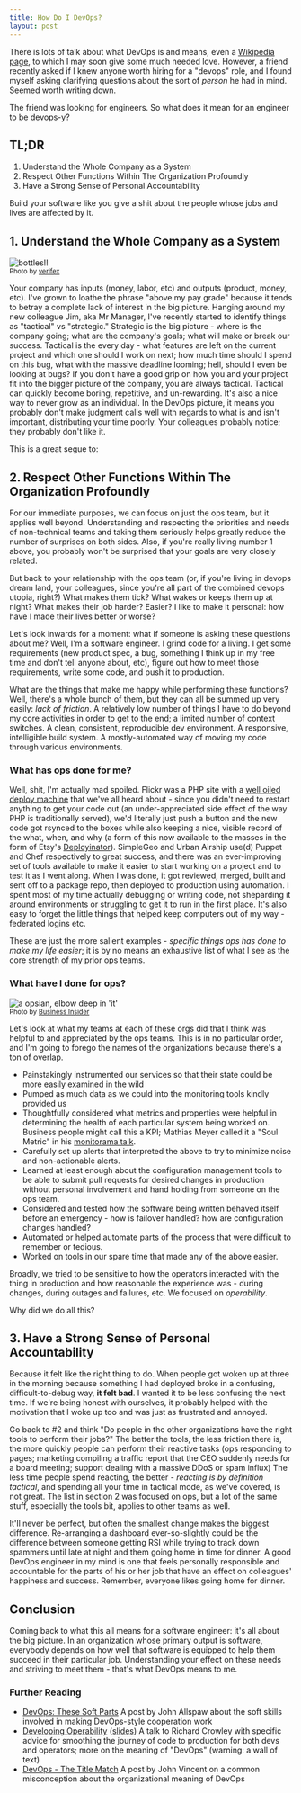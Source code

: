 ```yaml
---
title: How Do I DevOps?
layout: post
---
```


There is lots of talk about what DevOps is and means, even a [Wikipedia
page](http://en.wikipedia.org/wiki/DevOps), to which I may soon give some much
needed love. However, a friend recently asked if I knew anyone worth hiring for
a "devops" role, and I found myself asking clarifying questions about the sort
of _person_ he had in mind. Seemed worth writing down.

The friend was looking for engineers. So what does it mean for an engineer to be
devops-y?

## TL;DR

1. Understand the Whole Company as a System
1. Respect Other Functions Within The Organization Profoundly
1. Have a Strong Sense of Personal Accountability

Build your software like you give a shit about the people whose jobs and lives
are affected by it.

## 1. Understand the Whole Company as a System

<p class="center">
    <img src="/imgs/posts/devops/beer.jpg" alt="bottles!!" /><br />
    <small>Photo by <a
    href="http://www.flickr.com/photos/verifex/4840711173">verifex</a></small>
</p>

Your company has inputs (money, labor, etc) and outputs (product, money, etc).
I've grown to loathe the phrase "above my pay grade" because it tends to betray
a complete lack of interest in the big picture. Hanging around my new colleague
Jim, aka Mr Manager, I've recently started to identify things as "tactical" vs
"strategic." Strategic is the big picture - where is the company going; what are
the company's goals; what will make or break our success. Tactical is the every
day - what features are left on the current project and which one should I work
on next; how much time should I spend on this bug, what with the massive
deadline looming; hell, should I even be looking at bugs? If you don't have a
good grip on how you and your project fit into the bigger picture of the
company, you are always tactical. Tactical can quickly become boring,
repetitive, and un-rewarding. It's also a nice way to never grow as an
individual. In the DevOps picture, it means you probably don't make judgment
calls well with regards to what is and isn't important, distributing your time
poorly. Your colleagues probably notice; they probably don't like it.

This is a great segue to:

## 2. Respect Other Functions Within The Organization Profoundly

For our immediate purposes, we can focus on just the ops team, but it applies
well beyond. Understanding and respecting the priorities and needs of
non-technical teams and taking them seriously helps greatly reduce the number of
surprises on both sides. Also, if you're really living number 1 above, you
probably won't be surprised that your goals are very closely related.

But back to your relationship with the ops team (or, if you're living in devops
dream land, your colleagues, since you're all part of the combined devops
utopia, right?) What makes them tick? What wakes or keeps them up at night? What
makes their job harder? Easier? I like to make it personal: how have I made
their lives better or worse?

Let's look inwards for a moment: what if someone is asking these questions about
me? Well, I'm a software engineer. I grind code for a living. I get some
requirements (new product spec, a bug, something I think up in my free time and
don't tell anyone about, etc), figure out how to meet those requirements, write
some code, and push it to production. 

What are the things that make me happy while performing these functions? Well,
there's a whole bunch of them, but they can all be summed up very easily: _lack
of friction_. A relatively low number of things I have to do beyond my core
activities in order to get to the end; a limited number of context switches. A
clean, consistent, reproducible dev environment. A responsive, intelligible
build system. A mostly-automated way of moving my code through various
environments.

### What has ops done for me?

Well, shit, I'm actually mad spoiled. Flickr was a PHP site with a [well oiled
deploy
machine](http://www.slideshare.net/jallspaw/10-deploys-per-day-dev-and-ops-cooperation-at-flickr)
that we've all heard about - since you didn't need to restart anything to get
your code out (an under-appreciated side effect of the way PHP is traditionally
served), we'd literally just push a button and the new code got rsynced to
the boxes while also keeping a nice, visible record of the what, when, and why
(a form of this now available to the masses in the form of Etsy's
[Deployinator](https://github.com/etsy/deployinator)). SimpleGeo and Urban
Airship use(d) Puppet and Chef respectively to great success, and there was an
ever-improving set of tools available to make it easier to start working
on a project and to test it as I went along. When I was done, it got reviewed,
merged, built and sent off to a package repo, then deployed to production using
automation. I spent most of my time actually debugging or writing code, not
sheparding it around environments or struggling to get it to run in the first
place. It's also easy to forget the little things that helped keep computers
out of my way - federated logins etc.

These are just the more salient examples - _specific things ops has done to make
my life easier_; it is by no means an exhaustive list of what I see as the core
strength of my prior ops teams.

### What have I done for ops?

<p class="right">
<img src="/imgs/posts/devops/derek-smith-ops.jpg" alt="a opsian, elbow deep in
'it'" class="small" /><br />
<small>Photo by <a
href="http://www.businessinsider.com/simplegeo-office-tour-2011-6?op=1">Business
Insider</a></small>
</p>

Let's look at what my teams at each of these orgs did that I think was helpful
to and appreciated by the ops teams. This is in no particular order, and I'm
going to forego the names of the organizations because there's a ton of overlap.

* Painstakingly instrumented our services so that their state could be more
easily examined in the wild
* Pumped as much data as we could into the monitoring tools kindly provided us
* Thoughtfully considered what metrics and properties were helpful in
determining the health of each particular system being worked on. Business
people might call this a KPI; Mathias Meyer called it a "Soul Metric" in his
[monitorama talk](http://vimeo.com/67160106). 
* Carefully set up alerts that interpreted the above to try to minimize noise
and non-actionable alerts.
* Learned at least enough about the configuration management tools to be able to
submit pull requests for desired changes in production without personal
involvement and hand holding from someone on the ops team.
* Considered and tested how the software being written behaved itself before
an emergency - how is failover handled? how are configuration changes handled?
* Automated or helped automate parts of the process that were difficult to
remember or tedious.
* Worked on tools in our spare time that made any of the above easier.

Broadly, we tried to be sensitive to how the operators interacted with the thing
in production  and how reasonable the experience was - during changes, during
outages and failures, etc. We focused on _operability_.

Why did we do all this?

## 3. Have a Strong Sense of Personal Accountability

Because it felt like the right thing to do. When people got woken up at three in the
morning because something I had deployed broke in a confusing,
difficult-to-debug way, **it felt bad**. I wanted it to be less confusing the
next time. If we're being honest with ourselves, it probably helped with the
motivation that I woke up too and was just as frustrated and annoyed.

Go back to #2 and think "Do people in the other organizations have the right
tools to perform their jobs?" The better the tools, the less friction there is,
the more quickly people can perform their reactive tasks (ops responding to
pages; marketing compiling a traffic report that the CEO suddenly needs for a
board meeting; support dealing with a massive DDoS or spam influx) The less time
people spend reacting, the better - _reacting is by definition tactical_, and
spending all your time in tactical mode, as we've covered, is not great. The
list in section 2 was focused on ops, but a lot of the same stuff, especially the tools
bit, applies to other teams as well.

It'll never be perfect, but often the smallest change makes the biggest
difference. Re-arranging a dashboard ever-so-slightly could be the difference
between someone getting RSI while trying to track down spammers until late at
night and them going home in time for dinner. A good DevOps engineer in my
mind is one that feels personally responsible and accountable for the parts of
his or her job that have an effect on colleagues' happiness and success.
Remember, everyone likes going home for dinner. 

## Conclusion

Coming back to what this all means for a software engineer: it's all about the
big picture. In an organization whose primary output is software, everybody
depends on how well that software is equipped to help them succeed in their
particular job. Understanding your effect on these needs and striving to meet
them - that's what DevOps means to me.

### Further Reading

* [DevOps: These Soft Parts](http://www.agileweboperations.com/devops-these-soft-parts)
A post by John Allspaw about the soft skills involved in making DevOps-style
cooperation work
* [Developing Operability](http://rcrowley.org/2012/02/25/superconf.html)
([slides](http://rcrowley.org/talks/superconf-2012/#1)) A talk to Richard
Crowley with specific advice for smoothing the journey of code to production
for both devs and operators; more on the meaning of "DevOps" (warning: a wall of
text)
* [DevOps - The Title Match](http://blog.lusis.org/blog/2013/06/04/devops-the-title-match/) A post
by John Vincent on a common misconception about the organizational meaning of
DevOps
